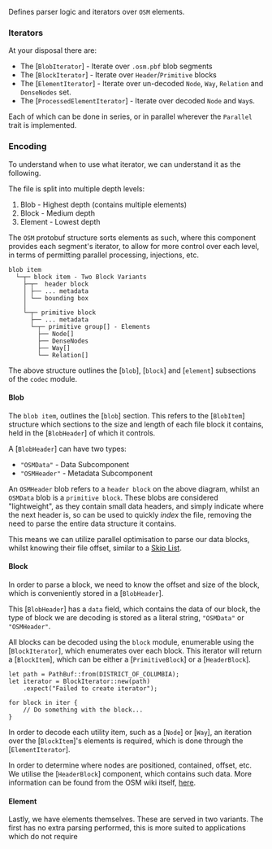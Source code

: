 Defines parser logic and iterators over `OSM` elements.

### Iterators

At your disposal there are:
- The [`BlobIterator`] - Iterate over `.osm.pbf` blob segments
- The [`BlockIterator`] - Iterate over `Header`/`Primitive` blocks
- The [`ElementIterator`] - Iterate over un-decoded `Node`, `Way`, `Relation` and `DenseNodes` set. 
- The [`ProcessedElementIterator`] - Iterate over decoded `Node` and `Way`s.

Each of which can be done in series, or in parallel wherever the `Parallel` trait is implemented.

### Encoding

To understand when to use what iterator, we can understand it as the following.

The file is split into multiple depth levels:
1. Blob - Highest depth (contains multiple elements)
2. Block - Medium depth
3. Element - Lowest depth

The `OSM` protobuf structure sorts elements as such,
where this component provides each segment's iterator,
to allow for more control over each level, in terms
of permitting parallel processing, injections, etc.

```text
blob item
  └─┬─ block item - Two Block Variants
    ├─┬─  header block    
    │ ├── ... metadata
    │ └── bounding box
    │ 
    └─┬─ primitive block
      ├── ... metadata
      └─┬─ primitive group[] - Elements
        ├── Node[]
        ├── DenseNodes
        ├── Way[]
        └── Relation[]
```

The above structure outlines the [`blob`], [`block`]
and [`element`] subsections of the `codec` module.

#### Blob
The `blob item`, outlines the [`blob`] section. This refers
to the [`BlobItem`] structure which sections to the size and
length of each file block it contains, held in the [`BlobHeader`]
of which it controls.

A [`BlobHeader`] can have two types:
- `"OSMData"` - Data Subcomponent
- `"OSMHeader"` - Metadata Subcomponent

An `OSMHeader` blob refers to a `header block` on the above
diagram, whilst an `OSMData` blob is a `primitive block`.
These blobs are considered "lightweight", as they contain
small data headers, and simply indicate where the next header
is, so can be used to quickly *index* the file, removing
the need to parse the entire data structure it contains.

This means we can utilize parallel optimisation to parse our data blocks,
whilst knowing their file offset, similar to a [Skip List](https://en.wikipedia.org/wiki/Skip_list?useskin=vector).

#### Block
In order to parse a block, we need to know the offset and size
of the block, which is conveniently stored in a [`BlobHeader`].

This [`BlobHeader`] has a `data` field, which contains the data
of our block, the type of block we are decoding is stored as
a literal string, `"OSMData"` or `"OSMHeader"`.

All blocks can be decoded using the `block` module, enumerable
using the [`BlockIterator`], which enumerates over each block.
This iterator will return a [`BlockItem`], which can be either
a [`PrimitiveBlock`] or a [`HeaderBlock`].

```rust,no_run
let path = PathBuf::from(DISTRICT_OF_COLUMBIA);
let iterator = BlockIterator::new(path)
    .expect("Failed to create iterator");

for block in iter {
    // Do something with the block...
}
```

In order to decode each utility item, such as a [`Node`] or [`Way`],
an iteration over the [`BlockItem`]'s elements is required, which
is done through the [`ElementIterator`].

In order to determine where nodes are positioned, contained,
offset, etc. We utilise the [`HeaderBlock`] component, which
contains such data. More information can be found from the
OSM wiki itself, [here](https://wiki.openstreetmap.org/wiki/PBF_Format#Definition_of_the_OSMHeader_fileblock).

#### Element

Lastly, we have elements themselves. These are served in two
variants. The first has no extra parsing performed, this is
more suited to applications which do not require 